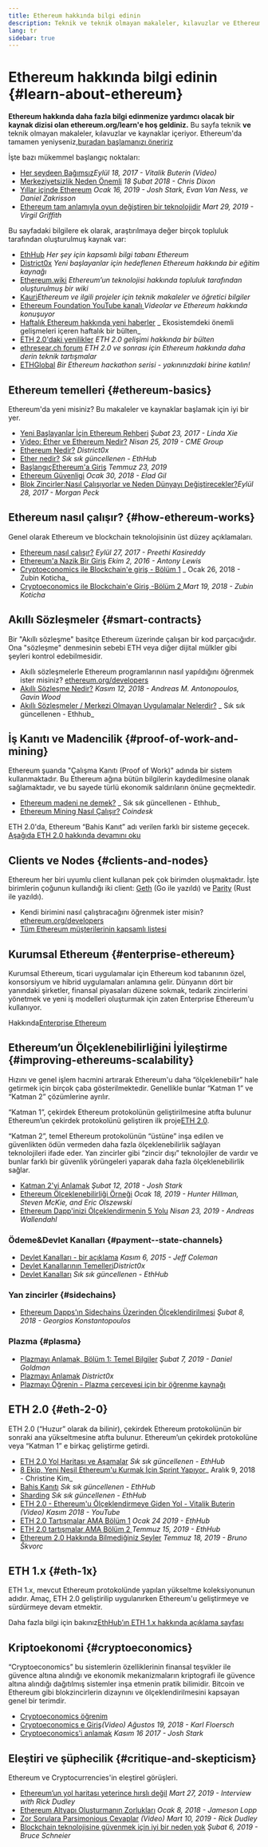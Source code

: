 ```yaml
---
title: Ethereum hakkında bilgi edinin
description: Teknik ve teknik olmayan makaleler, kılavuzlar ve Ethereum hakkında bilgi edinilebilecek kaynaklar.
lang: tr
sidebar: true
---
```


# Ethereum hakkında bilgi edinin {#learn-about-ethereum}

**Ethereum hakkında daha fazla bilgi edinmenize yardımcı olacak bir kaynak dizisi olan ethereum.org/learn'e hoş geldiniz.** Bu sayfa teknik **ve** teknik olmayan makaleler, kılavuzlar ve kaynaklar içeriyor. Ethereum'da tamamen yeniyseniz,[buradan başlamanızı öneririz](/tr/what-is-ethereum/)

İşte bazı mükemmel başlangıç ​​noktaları:

- [Her şeydeen Bağımsız](https://www.youtube.com/watch?v=WSN5BaCzsbo&feature=youtu.be)_Eylül 18, 2017 - Vitalik Buterin (Video)_
- [Merkeziyetsizlik Neden Önemli](https://medium.com/s/story/why-decentralization-matters-5e3f79f7638e) _18 Şubat 2018 - Chris Dixon_
- [Yıllar içinde Ethereum](https://medium.com/@jjmstark/the-year-in-ethereum-87a17d6f8276) _Ocak 16, 2019 - Josh Stark, Evan Van Ness, ve Daniel Zakrisson_
- [Ethereum tam anlamıyla oyun değiştiren bir teknolojidir](https://medium.com/@virgilgr/ethereum-is-game-changing-technology-literally-d67e01a01cf8) _Mart 29, 2019 - Virgil Griffith_

Bu sayfadaki bilgilere ek olarak, araştırılmaya değer birçok topluluk tarafından oluşturulmuş kaynak var:

- [EthHub](https://docs.ethhub.io) _Her şey için kapsamlı bilgi tabanı Ethereum_
- [District0x](https://education.district0x.io/general-topics/understanding-ethereum/) _Yeni başlayanlar için hedeflenen Ethereum hakkında bir eğitim kaynağı_
- [Ethereum.wiki](https://ethereum.wiki) _Ethereum’un teknolojisi hakkında topluluk tarafından oluşturulmuş bir wiki_
- [Kauri](https://kauri.io)_Ethereum ve ilgili projeler için teknik makaleler ve öğretici bilgiler_
- [Ethereum Foundation YouTube kanalı ](https://www.youtube.com/channel/UCNOfzGXD_C9YMYmnefmPH0g) _Videolar ve Ethereum hakkında konuşuyor_
- [Haftalık Ethereum hakkında yeni haberler](https://weekinethereumnews.com/) _ Ekosistemdeki önemli gelişmeleri içeren haftalık bir bülten_
- [ETH 2.0'daki yenilikler](https://notes.ethereum.org/c/Sk8Zs--CQ) _ETH 2.0 gelişimi hakkında bir bülten_
- [ethresear.ch forum](https://ethresear.ch/) _ETH 2.0 ve sonrası için Ethereum hakkında daha derin teknik tartışmalar_
- [ETHGlobal](https://ethglobal.co) _Bir Ethereum hackathon serisi - yakınınızdaki birine katılın!_

## Ethereum temelleri {#ethereum-basics}

Ethereum'da yeni misiniz? Bu makaleler ve kaynaklar başlamak için iyi bir yer.

- [Yeni Başlayanlar İçin Ethereum Rehberi](https://blog.coinbase.com/a-beginners-guide-to-ethereum-46dd486ceecf) _Şubat 23, 2017 - Linda Xie_
- [Video: Ether ve Ethereum Nedir?](https://www.youtube.com/watch?v=fjnovGRQrRE) _Nisan 25, 2019 - CME Group_
- [Ethereum Nedir?](https://education.district0x.io/general-topics/understanding-ethereum/what-is-ethereum/) _District0x_
- [Ether nedir?](https://docs.ethhub.io/ethereum-basics/what-is-ether/) _Sık sık güncellenen - EthHub_
- [Başlangıç ​​Ethereum'a Giriş](https://www.mewtopia.com/absolute-beginners-guide/) _Temmuz 23, 2019_
- [Ethereum Güvenligi](http://blog.eladgil.com/2018/01/the-case-for-ethereum.html) _Ocak 30, 2018 - Elad Gil_
- [Blok Zincirler:Nasıl Çalışıyorlar ve Neden Dünyayı Değiştirecekler?](https://spectrum.ieee.org/computing/networks/blockchains-how-they-work-and-why-theyll-change-the-world)_Eylül 28, 2017 - Morgan Peck_

## Ethereum nasıl çalışır? {#how-ethereum-works}

Genel olarak Ethereum ve blockchain teknolojisinin üst düzey açıklamaları.

- [Ethereum nasıl çalışır?](https://medium.com/@preethikasireddy/how-does-ethereum-work-anyway-22d1df506369) _Eylül 27, 2017 - Preethi Kasireddy_
- [Ethereum'a Nazik Bir Giriş](https://bitsonblocks.net/2016/10/02/gentle-introduction-ethereum/) _Ekim 2, 2016 - Antony Lewis_
- [Cryptoeconomics ile Blockchain'e giriş - Bölüm 1](https://medium.com/blockchain-at-berkeley/introduction-to-blockchain-through-cryptoeconomics-part-1-bitcoin-369f245067f9) _ Ocak 26, 2018 - Zubin Koticha_
- [Cryptoeconomics ile Blockchain'e Giriş -Bölüm 2 ](https://medium.com/mechanism-labs/introduction-to-bitcoin-through-cryptoeconomics-part-2-proof-of-work-and-nakamoto-consensus-1252f6a6c012) _Mart 19, 2018 - Zubin Koticha_

## Akıllı Sözleşmeler {#smart-contracts}

Bir "Akıllı sözleşme" basitçe Ethereum üzerinde çalışan bir kod parçacığıdır. Ona "sözleşme" denmesinin sebebi ETH veya diğer dijital mülkler gibi şeyleri kontrol edebilmesidir.

- Akıllı sözleşmelerle Ethereum programlarının nasıl yapıldığını öğrenmek ister misiniz? [ethereum.org/developers](/tr/developers/)
- [Akıllı Sözleşme Nedir?](https://github.com/ethereumbook/ethereumbook/blob/develop/07smart-contracts-solidity.asciidoc#what-is-a-smart-contract) _Kasım 12, 2018 - Andreas M. Antonopoulos, Gavin Wood_
- [Akıllı Sözleşmeler / Merkezi Olmayan Uygulamalar Nelerdir?](https://docs.ethhub.io/ethereum-basics/what-is-ethereum/#what-are-smart-contracts-and-decentralized-applications) _ Sık sık güncellenen - Ethhub_

## İş Kanıtı ve Madencilik {#proof-of-work-and-mining}

Ethereum şuanda "Çalışma Kanıtı (Proof of Work)" adında bir sistem kullanmaktadır. Bu Ethereum ağına bütün bilgilerin kaydedilmesine olanak sağlamaktadır, ve bu sayede türlü ekonomik saldırıların önüne geçmektedir.

- [Ethereum madeni ne demek?](https://docs.ethhub.io/using-ethereum/mining/) _ Sık sık güncellenen - Ethhub_
- [Ethereum Mining Nasıl Çalışır?](https://www.coindesk.com/information/ethereum-mining-works) _Coindesk_

ETH 2.0'da, Ethereum “Bahis Kanıt” adı verilen farklı bir sisteme geçecek. [Aşağıda ETH 2.0 hakkında devamını oku](#eth-2-0)

## Clients ve Nodes {#clients-and-nodes}

Ethereum her biri uyumlu client kullanan pek çok birimden oluşmaktadır. İşte birimlerin çoğunun kullandığı iki client: [Geth](https://geth.ethereum.org/) (Go ile yazıldı) ve [Parity](https://www.parity.io/ethereum/) (Rust ile yazıldı).

- Kendi birimini nasıl çalıştıracağını öğrenmek ister misin? [ethereum.org/developers](/tr/developers/#clients-running-your-own-node/)
- [Tüm Ethereum müşterilerinin kapsamlı listesi ](https://github.com/ConsenSys/ethereum-developer-tools-list#ethereum-clients)

## Kurumsal Ethereum {#enterprise-ethereum}

Kurumsal Ethereum, ticari uygulamalar için Ethereum kod tabanının özel, konsorsiyum ve hibrid uygulamaları anlamına gelir. Dünyanın dört bir yanındaki şirketler, finansal piyasaları düzene sokmak, tedarik zincirlerini yönetmek ve yeni iş modelleri oluşturmak için zaten Enterprise Ethereum'u kullanıyor.

Hakkında[Enterprise Ethereum](/tr/enterprise/)

## Ethereum’un Ölçeklenebilirliğini İyileştirme {#improving-ethereums-scalability}

Hızını ve genel işlem hacmini artırarak Ethereum'u daha “ölçeklenebilir” hale getirmek için birçok çaba gösterilmektedir. Genellikle bunlar “Katman 1” ve “Katman 2” çözümlerine ayrılır.

“Katman 1”, çekirdek Ethereum protokolünün geliştirilmesine atıfta bulunur Ethereum’un çekirdek protokolünü geliştiren ilk proje[ETH 2.0](#eth-2-0).

“Katman 2”, temel Ethereum protokolünün “üstüne” inşa edilen ve güvenlikten ödün vermeden daha fazla ölçeklenebilirlik sağlayan teknolojileri ifade eder. Yan zincirler gibi “zincir dışı” teknolojiler de vardır ve bunlar farklı bir güvenlik yörüngeleri yaparak daha fazla ölçeklenebilirlik sağlar.

- [Katman 2'yi Anlamak](https://medium.com/l4-media/making-sense-of-ethereums-layer-2-scaling-solutions-state-channels-plasma-and-truebit-22cb40dcc2f4) _Şubat 12, 2018 - Josh Stark_
- [Ethereum Ölçeklenebilirliği Örneği](https://medium.com/connext/the-case-for-ethereum-scalability-d2a8035f880f) _Ocak 18, 2019 - Hunter Hillman, Steven McKie, and Eric Olszewski_
- [Ethereum Dapp'inizi Ölçeklendirmenin 5 Yolu](https://kauri.io/article/7ccaaa2fe7f344d5bf53807cb5c01530) _Nisan 23, 2019 - Andreas Wallendahl_

### Ödeme&Devlet Kanalları {#payment--state-channels}

- [Devlet Kanalları - bir açıklama](https://www.jeffcoleman.ca/state-channels/) _Kasım 6, 2015 - Jeff Coleman_
- [Devlet Kanallarının Temelleri](https://education.district0x.io/general-topics/understanding-ethereum/basics-state-channels/)_District0x_
- [Devlet Kanalları](https://docs.ethhub.io/ethereum-roadmap/layer-2-scaling/state-channels/) _Sık sık güncellenen - EthHub_

### Yan zincirler {#sidechains}

- [Ethereum Dapps'ın Sidechains Üzerinden Ölçeklendirilmesi](https://medium.com/loom-network/dappchains-scaling-ethereum-dapps-through-sidechains-f99e51fff447) _Şubat 8, 2018 - Georgios Konstantopoulos_

### Plazma {#plasma}

- [Plazmayı Anlamak, Bölüm 1: Temel Bilgiler](https://www.theblockcrypto.com/2019/02/07/understanding-plasma-part-1-the-basics/) _Şubat 7, 2019 - Daniel Goldman_
- [Plazmayı Anlamak](https://education.district0x.io/general-topics/understanding-ethereum/understanding-plasma/) _District0x_
- [Plazmayı Öğrenin - Plazma çerçevesi için bir öğrenme kaynağı](https://www.learnplasma.org/en/)

## ETH 2.0 {#eth-2-0}

ETH 2.0 (“Huzur” olarak da bilinir), çekirdek Ethereum protokolünün bir sonraki ana yükseltmesine atıfta bulunur. Ethereum’un çekirdek protokolüne veya “Katman 1” e birkaç geliştirme getirdi.

- [ETH 2.0 Yol Haritası ve Aşamalar](https://docs.ethhub.io/ethereum-roadmap/ethereum-2.0/eth-2.0-phases/) _Sık sık güncellenen - EthHub_
- [8 Ekip, Yeni Nesil Ethereum'u Kurmak İçin Sprint Yapıyor](https://www.coindesk.com/next-gen-buidlers-the-8-teams-working-on-ethereum-2-0)_ Aralık 9, 2018 - Christine Kim_
- [Bahis Kanıtı](https://docs.ethhub.io/ethereum-roadmap/ethereum-2.0/proof-of-stake/) _Sık sık güncellenen - EthHub_
- [Sharding](https://docs.ethhub.io/ethereum-roadmap/ethereum-2.0/sharding/) _Sık sık güncellenen - EthHub_
- [ETH 2.0 - Ethereum'u Ölçeklendirmeye Giden Yol - Vitalik Buterin](https://youtu.be/kCVpDrlVesA) _(Video) Kasım 2018 - YouTube_
- [ETH 2.0 Tartışmalar AMA Bölüm 1](https://docs.ethhub.io/other/ethereum-2.0-ama/#part-1) _Ocak 24 2019 - EthHub_
- [ETH 2.0 tartışmalar AMA Bölüm 2 ](https://docs.ethhub.io/other/ethereum-2.0-ama/#part-2) _Temmuz 15, 2019 - EthHub_
- [Ethereum 2.0 Hakkında Bilmediğiniz Şeyler](https://our.status.im/9-things-you-didnt-know-about-ethereum-2-0/) _Temmuz 18, 2019 - Bruno Škvorc_

## ETH 1.x {#eth-1x}

ETH 1.x, mevcut Ethereum protokolünde yapılan yükseltme koleksiyonunun adıdır. Amaç, ETH 2.0 geliştirilip uygulanırken Ethereum'u geliştirmeye ve sürdürmeye devam etmektir.

Daha fazla bilgi için bakınız[EthHub’ın ETH 1.x hakkında açıklama sayfası](https://docs.ethhub.io/ethereum-roadmap/ethereum-1.x/)

## Kriptoekonomi {#cryptoeconomics}

“Cryptoeconomics” bu sistemlerin özelliklerinin finansal teşvikler ile güvence altına alındığı ve ekonomik mekanizmaların kriptografi ile güvence altına alındığı dağıtılmış sistemler inşa etmenin pratik bilimidir. Bitcoin ve Ethereum gibi blokzincirlerin dizaynını ve ölçeklendirilmesini kapsayan genel bir terimdir.

- [Cryptoeconomics öğrenim](https://cryptoeconomics.study/)
- [Cryptoeconomics e Giriş](https://www.youtube.com/watch?v=F0FCI8GxO5I)_(Video) Ağustos 19, 2018 - Karl Floersch_
- [Cryptoeconomics'i anlamak](https://medium.com/l4-media/making-sense-of-cryptoeconomics-5edea77e4e8d) _Kasım 16 2017 - Josh Stark_

## Eleştiri ve şüphecilik {#critique-and-skepticism}

Ethereum ve Cryptocurrencies'in eleştirel görüşleri.

- [Ethereum’un yol haritası yeterince hırslı değil](https://decryptmedia.com/6136/vulcanize-rick-dudley-ethereum-roadmap-makerdao-polkadot) _Mart 27, 2019 - Interview with Rick Dudley_
- [Ethereum Altyapı Oluşturmanın Zorlukları](https://medium.com/@lopp/the-challenges-of-building-ethereum-infrastructure-87e443e47a4b) _Ocak 8, 2018 - Jameson Lopp_
- [Zor Sorulara Parsimonious Cevaplar](https://www.youtube.com/watch?v=GOkSg0BuSdw&feature=youtu.be) _(Video) Mart 10, 2019 - Rick Dudley_
- [Blockchain teknolojisine güvenmek için iyi bir neden yok](https://www.wired.com/story/theres-no-good-reason-to-trust-blockchain-technology/) _Şubat 6, 2019 - Bruce Schneier_
